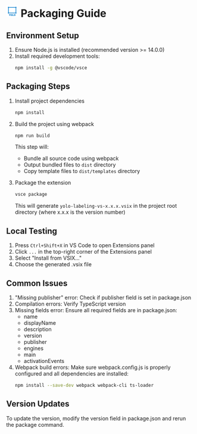 # <img src="./images/icon.png" width="32" height="32" alt="YOLO Label Tool Icon"> Packaging Guide

## Environment Setup
1. Ensure Node.js is installed (recommended version >= 14.0.0)
2. Install required development tools:
   ```bash
   npm install -g @vscode/vsce
   ```

## Packaging Steps

1. Install project dependencies
   ```bash
   npm install
   ```

2. Build the project using webpack
   ```bash
   npm run build
   ```
   This step will:
   - Bundle all source code using webpack
   - Output bundled files to `dist` directory 
   - Copy template files to `dist/templates` directory

3. Package the extension
   ```bash
   vsce package
   ```
   This will generate `yolo-labeling-vs-x.x.x.vsix` in the project root directory (where x.x.x is the version number)

## Local Testing

1. Press `Ctrl+Shift+X` in VS Code to open Extensions panel
2. Click `...` in the top-right corner of the Extensions panel
3. Select "Install from VSIX..."
4. Choose the generated .vsix file

## Common Issues

1. "Missing publisher" error: Check if publisher field is set in package.json
2. Compilation errors: Verify TypeScript version
3. Missing fields error: Ensure all required fields are in package.json:
   - name
   - displayName
   - description
   - version
   - publisher
   - engines
   - main
   - activationEvents
4. Webpack build errors: Make sure webpack.config.js is properly configured and all dependencies are installed:
   ```bash
   npm install --save-dev webpack webpack-cli ts-loader
   ```

## Version Updates

To update the version, modify the version field in package.json and rerun the package command. 